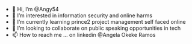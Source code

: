 - 👋 Hi, I’m @Angy54
- 👀 I’m interested in information security and online harms
- 🌱 I’m currently learning prince2 project management self faced online
- 💞️ I’m looking to collaborate on public speaking opportunities in tech
- 📫 How to reach me ... on linkedin @Angela Okeke Ramos

<!---
Angy54/Angy54 is a ✨ special ✨ repository because its `README.md` (this file) appears on your GitHub profile.
You can click the Preview link to take a look at your changes.
--->
